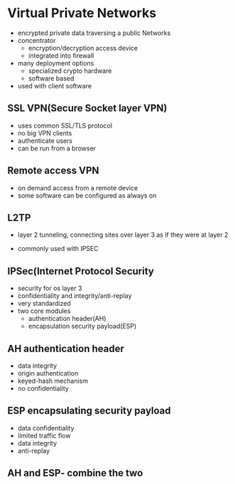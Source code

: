 # Virtual Private Networks

- encrypted private data traversing a public Networks
- concentrator
  - encryption/decryption access device
  - integrated into firewall
- many deployment options
  - specialized crypto hardware
  - software based
- used with client software

## SSL VPN(Secure Socket layer VPN)

- uses common SSL/TLS protocol
- no big VPN clients
- authenticate users
- can be run from a browser

## Remote access VPN

- on demand access from a remote device
- some software can be configured as always on

## L2TP

- layer 2 tunneling, connecting sites over layer 3 as if they were at layer 2

- commonly used with IPSEC

## IPSec(Internet Protocol Security

- security for os layer 3
- confidentiality and integrity/anti-replay
- very standardized
- two core modules
  - authentication header(AH)
  - encapsulation security payload(ESP)

## AH authentication header

- data integrity
- origin authentication
- keyed-hash mechanism
- no confidentiality

## ESP encapsulating security payload

- data confidentiality
- limited traffic flow
- data integrity
- anti-replay

## AH and ESP- combine the two
